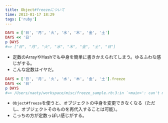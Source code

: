 ```yaml
---
title: Object#freezeについて
time: 2013-01-17 18:29
tags: ['ruby']
---
```


```ruby
DAYS = ['日', '月', '火', '水', '木', '金', '土']
DAYS << '日'
p DAYS
#=> ["日", "月", "火", "水", "木", "金", "土", "日"]
```

- 定数のArrayやHashでも中身を簡単に書きかえられてしまう。ゆるふわな感じがする。
- こんな定数はイヤだ。

```ruby
DAYS = ['日', '月', '火', '水', '木', '金', '土'].freeze
DAYS << '日'
p DAYS
#=> /Users/naoty/workspace/misc/freeze_sample.rb:3:in `<main>': can't modify frozen Array (RuntimeError)
```

- `Object#freeze`を使うと、オブジェクトの中身を変更できなくなる（ただし、オブジェクトそのものを再代入することは可能）。
- こっちの方が定数っぽい感じがする。
